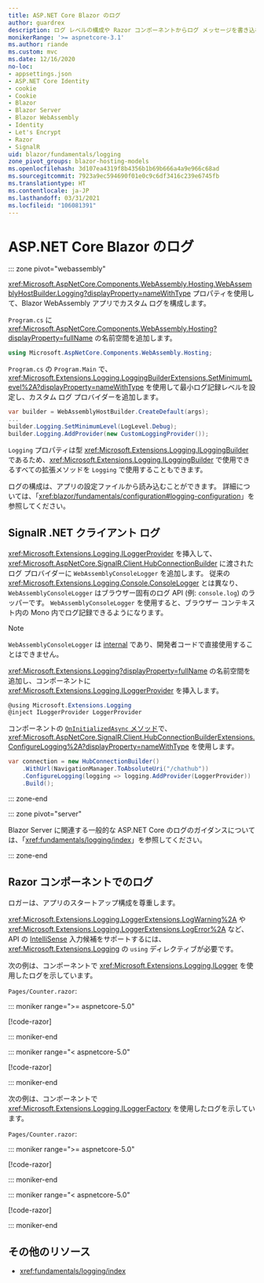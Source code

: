 ```yaml
---
title: ASP.NET Core Blazor のログ
author: guardrex
description: ログ レベルの構成や Razor コンポーネントからログ メッセージを書き込む方法など、Blazor アプリでのログ記録について説明します。
monikerRange: '>= aspnetcore-3.1'
ms.author: riande
ms.custom: mvc
ms.date: 12/16/2020
no-loc:
- appsettings.json
- ASP.NET Core Identity
- cookie
- Cookie
- Blazor
- Blazor Server
- Blazor WebAssembly
- Identity
- Let's Encrypt
- Razor
- SignalR
uid: blazor/fundamentals/logging
zone_pivot_groups: blazor-hosting-models
ms.openlocfilehash: 3d107ea4319f8b4356b1b69b666a4a9e966c68ad
ms.sourcegitcommit: 7923a9ec594690f01e0c9c6df3416c239e6745fb
ms.translationtype: HT
ms.contentlocale: ja-JP
ms.lasthandoff: 03/31/2021
ms.locfileid: "106081391"
---
```

# <a name="aspnet-core-blazor-logging"></a>ASP.NET Core Blazor のログ

::: zone pivot="webassembly"

<xref:Microsoft.AspNetCore.Components.WebAssembly.Hosting.WebAssemblyHostBuilder.Logging?displayProperty=nameWithType> プロパティを使用して、Blazor WebAssembly アプリでカスタム ログを構成します。

`Program.cs` に <xref:Microsoft.AspNetCore.Components.WebAssembly.Hosting?displayProperty=fullName> の名前空間を追加します。

```csharp
using Microsoft.AspNetCore.Components.WebAssembly.Hosting;
```

`Program.cs` の `Program.Main` で、<xref:Microsoft.Extensions.Logging.LoggingBuilderExtensions.SetMinimumLevel%2A?displayProperty=nameWithType> を使用して最小ログ記録レベルを設定し、カスタム ログ プロバイダーを追加します。

```csharp
var builder = WebAssemblyHostBuilder.CreateDefault(args);
...
builder.Logging.SetMinimumLevel(LogLevel.Debug);
builder.Logging.AddProvider(new CustomLoggingProvider());
```

`Logging` プロパティは型 <xref:Microsoft.Extensions.Logging.ILoggingBuilder> であるため、<xref:Microsoft.Extensions.Logging.ILoggingBuilder> で使用できるすべての拡張メソッドを `Logging` で使用することもできます。

ログの構成は、アプリの設定ファイルから読み込むことができます。 詳細については、「<xref:blazor/fundamentals/configuration#logging-configuration>」を参照してください。

## <a name="signalr-net-client-logging"></a>SignalR .NET クライアント ログ

<xref:Microsoft.Extensions.Logging.ILoggerProvider> を挿入して、<xref:Microsoft.AspNetCore.SignalR.Client.HubConnectionBuilder> に渡されたログ プロバイダーに `WebAssemblyConsoleLogger` を追加します。 従来の <xref:Microsoft.Extensions.Logging.Console.ConsoleLogger> とは異なり、`WebAssemblyConsoleLogger` はブラウザー固有のログ API (例: `console.log`) のラッパーです。 `WebAssemblyConsoleLogger` を使用すると、ブラウザー コンテキスト内の Mono 内でログ記録できるようになります。

> [!NOTE]
> `WebAssemblyConsoleLogger` は [internal](/dotnet/csharp/language-reference/keywords/internal) であり、開発者コードで直接使用することはできません。

<xref:Microsoft.Extensions.Logging?displayProperty=fullName> の名前空間を追加し、コンポーネントに <xref:Microsoft.Extensions.Logging.ILoggerProvider> を挿入します。

```csharp
@using Microsoft.Extensions.Logging
@inject ILoggerProvider LoggerProvider
```

コンポーネントの [`OnInitializedAsync` メソッド](xref:blazor/components/lifecycle#component-initialization-oninitializedasync)で、<xref:Microsoft.AspNetCore.SignalR.Client.HubConnectionBuilderExtensions.ConfigureLogging%2A?displayProperty=nameWithType> を使用します。

```csharp
var connection = new HubConnectionBuilder()
    .WithUrl(NavigationManager.ToAbsoluteUri("/chathub"))
    .ConfigureLogging(logging => logging.AddProvider(LoggerProvider))
    .Build();
```

::: zone-end

::: zone pivot="server"

Blazor Server に関連する一般的な ASP.NET Core のログのガイダンスについては、「<xref:fundamentals/logging/index>」を参照してください。

::: zone-end

## <a name="log-in-razor-components"></a>Razor コンポーネントでのログ

ロガーは、アプリのスタートアップ構成を尊重します。

<xref:Microsoft.Extensions.Logging.LoggerExtensions.LogWarning%2A> や <xref:Microsoft.Extensions.Logging.LoggerExtensions.LogError%2A> など、API の [IntelliSense](/visualstudio/ide/using-intellisense) 入力候補をサポートするには、<xref:Microsoft.Extensions.Logging> の `using` ディレクティブが必要です。

次の例は、コンポーネントで <xref:Microsoft.Extensions.Logging.ILogger> を使用したログを示しています。

`Pages/Counter.razor`:

::: moniker range=">= aspnetcore-5.0"

[!code-razor[](~/blazor/common/samples/5.x/BlazorSample_WebAssembly/Pages/logging/Counter1.razor?highlight=3,16)]

::: moniker-end

::: moniker range="< aspnetcore-5.0"

[!code-razor[](~/blazor/common/samples/3.x/BlazorSample_WebAssembly/Pages/logging/Counter1.razor?highlight=3,16)]

::: moniker-end

次の例は、コンポーネントで <xref:Microsoft.Extensions.Logging.ILoggerFactory> を使用したログを示しています。

`Pages/Counter.razor`:

::: moniker range=">= aspnetcore-5.0"

[!code-razor[](~/blazor/common/samples/5.x/BlazorSample_WebAssembly/Pages/logging/Counter2.razor?highlight=3,16-17)]

::: moniker-end

::: moniker range="< aspnetcore-5.0"

[!code-razor[](~/blazor/common/samples/3.x/BlazorSample_WebAssembly/Pages/logging/Counter2.razor?highlight=3,16-17)]

::: moniker-end

## <a name="additional-resources"></a>その他のリソース

* <xref:fundamentals/logging/index>
